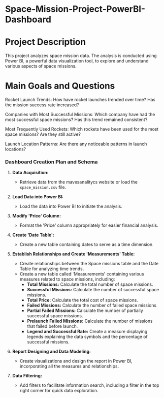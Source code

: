 # Space-Mission-Project-PowerBI-Dashboard

# Project Description
This project analyzes space mission data. The analysis is conducted using Power BI, a powerful data visualization tool, to explore and understand various aspects of space missions.

# Main Goals and Questions
Rocket Launch Trends: How have rocket launches trended over time? Has the mission success rate increased?

Companies with Most Successful Missions: Which company have had the most successful space missions? Has this trend remained consistent?

Most Frequently Used Rockets: Which rockets have been used for the most space missions? Are they still active?

Launch Location Patterns: Are there any noticeable patterns in launch locations?

### Dashboard Creation Plan and Schema

1. **Data Acquisition:**
   - Retrieve data from the mavesanalitycs website or load the `space_mission.csv` file.

2. **Load Data into Power BI:**
   - Load the data into Power BI to initiate the analysis.

3. **Modify 'Price' Column:**
   - Format the 'Price' column appropriately for easier financial analysis.

4. **Create 'Date Table':**
   - Create a new table containing dates to serve as a time dimension.

5. **Establish Relationships and Create 'Measurements' Table:**
   - Create relationships between the Space missions table and the Date Table for analyzing time trends.
   - Create a new table called 'Measurements' containing various measures related to space missions, including:
     - **Total Missions:** Calculate the total number of space missions.
     - **Successful Missions:** Calculate the number of successful space missions.
     - **Total Price:** Calculate the total cost of space missions.
     - **Failed Missions:** Calculate the number of failed space missions.
     - **Partial Failed Missions:** Calculate the number of partially successful space missions.
     - **Prelaunch Failed Missions:** Calculate the number of missions that failed before launch.
     - **Legend and Successful Rate:** Create a measure displaying legends explaining the data symbols and the percentage of successful missions.

6. **Report Designing and Data Modeling:**
   - Create visualizations and design the report in Power BI, incorporating all the measures and relationships.

7. **Data Filtering:**
   - Add filters to facilitate information search, including a filter in the top right corner for quick data exploration.
  

     
